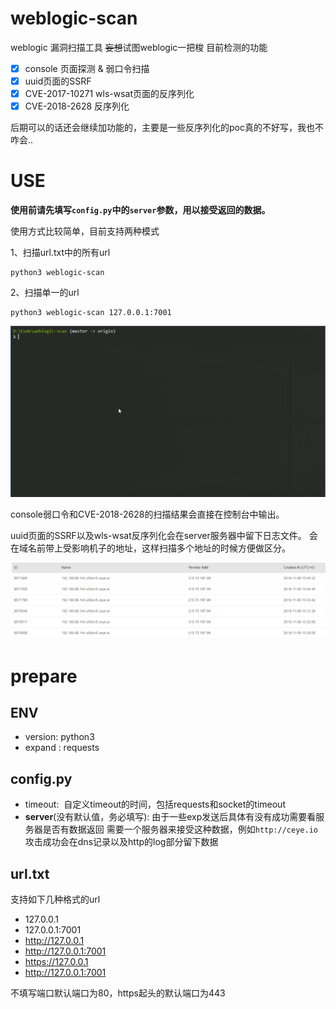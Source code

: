 # weblogic-scan
weblogic 漏洞扫描工具
~~妄想~~试图weblogic一把梭
目前检测的功能

- [x] console 页面探测 & 弱口令扫描
- [x] uuid页面的SSRF
- [x] CVE-2017-10271 wls-wsat页面的反序列化
- [x] CVE-2018-2628 反序列化

后期可以的话还会继续加功能的，主要是一些反序列化的poc真的不好写，我也不咋会..

# USE

**使用前请先填写`config.py`中的`server`参数，用以接受返回的数据。**

使用方式比较简单，目前支持两种模式

1、扫描url.txt中的所有url

```
python3 weblogic-scan
```

2、扫描单一的url

```
python3 weblogic-scan 127.0.0.1:7001
```

![](weblogic-scan.gif)

console弱口令和CVE-2018-2628的扫描结果会直接在控制台中输出。

uuid页面的SSRF以及wls-wsat反序列化会在server服务器中留下日志文件。
会在域名前带上受影响机子的地址，这样扫描多个地址的时候方便做区分。

![](1.png)

# prepare

## ENV

- version: python3
- expand : requests

## config.py

- timeout: 
  ​	自定义timeout的时间，包括requests和socket的timeout
- **server**(没有默认值，务必填写): 
  由于一些exp发送后具体有没有成功需要看服务器是否有数据返回
  需要一个服务器来接受这种数据，例如`http://ceye.io`
  攻击成功会在dns记录以及http的log部分留下数据

## url.txt

支持如下几种格式的url

- 127.0.0.1
- 127.0.0.1:7001
- http://127.0.0.1
- http://127.0.0.1:7001
- https://127.0.0.1
- http://127.0.0.1:7001

不填写端口默认端口为80，https起头的默认端口为443





